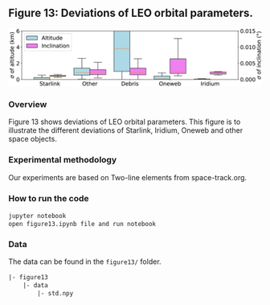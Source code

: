 ## Figure 13: Deviations of LEO orbital parameters.

<div align=center><img src="./figure13.png" width=""></div>

### Overview
Figure 13 shows deviations of LEO orbital parameters.
This figure is to illustrate the different deviations of Starlink, Iridium, Oneweb and other space objects.


### Experimental methodology
Our experiments are based on Two-line elements from space-track.org.


### How to run the code
```
jupyter notebook
open figure13.ipynb file and run notebook
```

### Data
The data can be found in the `figure13/` folder.

	|- figure13
		|- data
			|- std.npy